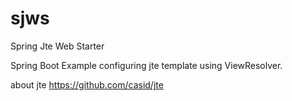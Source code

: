 # sjws
Spring Jte Web Starter 

Spring Boot Example configuring jte template using ViewResolver. 
 
about jte
https://github.com/casid/jte
